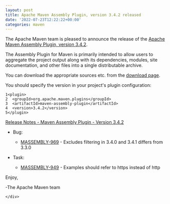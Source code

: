 ```yaml
---
layout: post
title: Apache Maven Assembly Plugin, version 3.4.2 released
date: '2022-07-23T12:22:22+00:00'
categories: maven
---
```

<div class="post_body"><p>The Apache Maven team is pleased to announce the release of the <a href="https://maven.apache.org/plugins/maven-assembly-plugin/">Apache
Maven Assembly Plugin, version 3.4.2</a>.</p>
<p>The Assembly Plugin for Maven is primarily intended to allow users to aggregate
the project output along with its dependencies, modules, site documentation,
and other files into a single distributable archive.</p>
<p>You can download the appropriate sources etc. from the <a href="https://maven.apache.org/plugins/maven-assembly-plugin/download.cgi">download page</a>.</p>
<p>You should specify the version in your project's plugin configuration:</p>
<div class="highlight"><pre tabindex="0" class="chroma"><code class="language-xml" data-lang="xml"><span class="line"><span class="ln">1</span><span class="cl"><span class="nt">&lt;plugin&gt;</span>
</span></span><span class="line"><span class="ln">2</span><span class="cl">  <span class="nt">&lt;groupId&gt;</span>org.apache.maven.plugins<span class="nt">&lt;/groupId&gt;</span>
</span></span><span class="line"><span class="ln">3</span><span class="cl">  <span class="nt">&lt;artifactId&gt;</span>maven-assembly-plugin<span class="nt">&lt;/artifactId&gt;</span>
</span></span><span class="line"><span class="ln">4</span><span class="cl">  <span class="nt">&lt;version&gt;</span>3.4.2<span class="nt">&lt;/version&gt;</span>
</span></span><span class="line"><span class="ln">5</span><span class="cl"><span class="nt">&lt;/plugin&gt;</span>
</span></span></code></pre></div><!-- more -->
<p><a href="https://issues.apache.org/jira/secure/ReleaseNote.jspa?projectId=12317220&amp;version=12352095">Release Notes - Maven Assembly Plugin - Version 3.4.2</a></p>
<ul>
<li>
<p>Bug:</p>
<ul>
<li><a href="https://issues.apache.org/jira/browse/MASSEMBLY-969">MASSEMBLY-969</a> - Excludes filtering in 3.4.0 and 3.4.1 differs from 3.3.0</li>
</ul>
</li>
<li>
<p>Task:</p>
<ul>
<li><a href="https://issues.apache.org/jira/browse/MASSEMBLY-949">MASSEMBLY-949</a> - Examples should refer to https instead of http</li>
</ul>
</li>
</ul>
<p>Enjoy,</p>
<p>-The Apache Maven team</p>

    </div>

